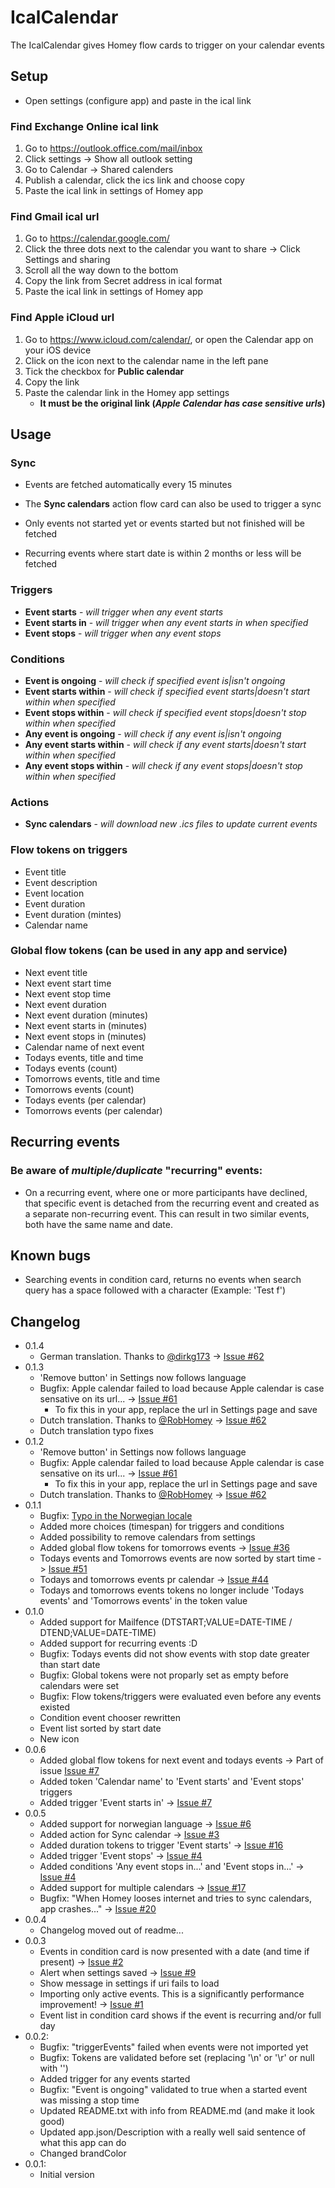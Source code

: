# IcalCalendar

The IcalCalendar gives Homey flow cards to trigger on your calendar events

## Setup

- Open settings (configure app) and paste in the ical link

### Find Exchange Online ical link

1. Go to https://outlook.office.com/mail/inbox
1. Click settings -> Show all outlook setting
1. Go to Calendar -> Shared calenders
1. Publish a calendar, click the ics link and choose copy
1. Paste the ical link in settings of Homey app

### Find Gmail ical url

1. Go to https://calendar.google.com/
1. Click the three dots next to the calendar you want to share -> Click Settings and sharing
1. Scroll all the way down to the bottom
1. Copy the link from Secret address in ical format
1. Paste the ical link in settings of Homey app

### Find Apple iCloud url

1. Go to https://www.icloud.com/calendar/, or open the Calendar app on your iOS device
1. Click on the icon next to the calendar name in the left pane
1. Tick the checkbox for **Public calendar**
1. Copy the link
1. Paste the calendar link in the Homey app settings
    - **It must be the original link (*Apple Calendar has case sensitive urls*)**

## Usage

### Sync
- Events are fetched automatically every 15 minutes
- The **Sync calendars** action flow card can also be used to trigger a sync

- Only events not started yet or events started but not finished will be fetched
- Recurring events where start date is within 2 months or less will be fetched

### Triggers
- **Event starts** - *will trigger when any event starts*
- **Event starts in** - *will trigger when any event starts in when specified*
- **Event stops** - *will trigger when any event stops*

### Conditions
- **Event is ongoing** - *will check if specified event is|isn't ongoing*
- **Event starts within** - *will check if specified event starts|doesn't start within when specified*
- **Event stops within** - *will check if specified event stops|doesn't stop within when specified*
- **Any event is ongoing** - *will check if any event is|isn't ongoing*
- **Any event starts within** - *will check if any event starts|doesn't start within when specified*
- **Any event stops within** - *will check if any event stops|doesn't stop within when specified*

### Actions
- **Sync calendars** - *will download new .ics files to update current events*

### Flow tokens on triggers
- Event title
- Event description
- Event location
- Event duration
- Event duration (mintes)
- Calendar name

### Global flow tokens (can be used in any app and service)
- Next event title
- Next event start time
- Next event stop time
- Next event duration
- Next event duration (minutes)
- Next event starts in (minutes)
- Next event stops in (minutes)
- Calendar name of next event
- Todays events, title and time
- Todays events (count)
- Tomorrows events, title and time
- Tomorrows events (count)
- Todays events (per calendar)
- Tomorrows events (per calendar)


## Recurring events

### Be aware of *multiple/duplicate* "recurring" events:
- On a recurring event, where one or more participants have declined, that specific event is detached from the recurring event and created as a separate non-recurring event. This can result in two similar events, both have the same name and date.

## Known bugs

- Searching events in condition card, returns no events when search query has a space followed with a character (Example: 'Test f')

## Changelog

- 0.1.4
    - German translation. Thanks to [@dirkg173](https://github.com/dirkg173) -> [Issue #62](https://github.com/runely/calendar-homey/issues/62)
- 0.1.3
    - 'Remove button' in Settings now follows language
    - Bugfix: Apple calendar failed to load because Apple calendar is case sensative on its url... -> [Issue #61](https://github.com/runely/calendar-homey/issues/61)
        - To fix this in your app, replace the url in Settings page and save
    - Dutch translation. Thanks to [@RobHomey](https://github.com/RobHomey) -> [Issue #62](https://github.com/runely/calendar-homey/issues/62)
    - Dutch translation typo fixes
- 0.1.2
    - 'Remove button' in Settings now follows language
    - Bugfix: Apple calendar failed to load because Apple calendar is case sensative on its url... -> [Issue #61](https://github.com/runely/calendar-homey/issues/61)
        - To fix this in your app, replace the url in Settings page and save
    - Dutch translation. Thanks to [@RobHomey](https://github.com/RobHomey) -> [Issue #62](https://github.com/runely/calendar-homey/issues/62)
- 0.1.1
    - Bugfix: [Typo in the Norwegian locale](https://github.com/runely/calendar-homey/issues/42)
    - Added more choices (timespan) for triggers and conditions
    - Added possibility to remove calendars from settings
    - Added global flow tokens for tomorrows events -> [Issue #36](https://github.com/runely/calendar-homey/issues/36)
    - Todays events and Tomorrows events are now sorted by start time -> [Issue #51](https://github.com/runely/calendar-homey/issues/51)
    - Todays and tomorrows events pr calendar -> [Issue #44](https://github.com/runely/calendar-homey/issues/44)
    - Todays and tomorrows events tokens no longer include 'Todays events' and 'Tomorrows events' in the token value
- 0.1.0
    - Added support for Mailfence (DTSTART;VALUE=DATE-TIME / DTEND;VALUE=DATE-TIME)
    - Added support for recurring events :D
    - Bugfix: Todays events did not show events with stop date greater than start date
    - Bugfix: Global tokens were not proparly set as empty before calendars were set
    - Bugfix: Flow tokens/triggers were evaluated even before any events existed
    - Condition event chooser rewritten
    - Event list sorted by start date
    - New icon
- 0.0.6
    - Added global flow tokens for next event and todays events -> Part of issue [Issue #7](https://github.com/runely/calendar-homey/issues/7)
    - Added token 'Calendar name' to 'Event starts' and 'Event stops' triggers
    - Added trigger 'Event starts in' -> [Issue #7](https://github.com/runely/calendar-homey/issues/7)
- 0.0.5
    - Added support for norwegian language -> [Issue #6](https://github.com/runely/calendar-homey/issues/6)
    - Added action for Sync calendar -> [Issue #3](https://github.com/runely/calendar-homey/issues/3)
    - Added duration tokens to trigger 'Event starts' -> [Issue #16](https://github.com/runely/calendar-homey/issues/16)
    - Added trigger 'Event stops' -> [Issue #4](https://github.com/runely/calendar-homey/issues/4)
    - Added conditions 'Any event stops in...' and 'Event stops in...' -> [Issue #4](https://github.com/runely/calendar-homey/issues/4)
    - Added support for multiple calendars -> [Issue #17](https://github.com/runely/calendar-homey/issues/17)
    - Bugfix: "When Homey looses internet and tries to sync calendars, app crashes..." -> [Issue #20](https://github.com/runely/calendar-homey/issues/20)
- 0.0.4
    - Changelog moved out of readme...
- 0.0.3
    - Events in condition card is now presented with a date (and time if present) -> [Issue #2](https://github.com/runely/calendar-homey/issues/2)
    - Alert when settings saved -> [Issue #9](https://github.com/runely/calendar-homey/issues/9)
    - Show message in settings if uri fails to load
    - Importing only active events. This is a significantly performance improvement! -> [Issue #1](https://github.com/runely/calendar-homey/issues/1)
    - Event list in condition card shows if the event is recurring and/or full day
- 0.0.2: 
    - Bugfix: "triggerEvents" failed when events were not imported yet
    - Bugfix: Tokens are validated before set (replacing '\n' or '\r' or null with '')
    - Added trigger for any events started
    - Bugfix: "Event is ongoing" validated to true when a started event was missing a stop time
    - Updated README.txt with info from README.md (and make it look good)
    - Updated app.json/Description with a really well said sentence of what this app can do
    - Changed brandColor
- 0.0.1:
    - Initial version

